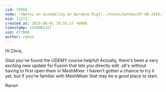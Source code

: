 ```yaml
---
cid: 15056
node: ![Notes on assembling an Aerobee Rig](../notes/mathew/07-08-2016/notes-on-assembling-an-aerobee-rig)
nid: 13273
created_at: 2016-08-01 19:55:17 +0000
timestamp: 1470081317
uid: 477060
author: ranon
---
```


Hi Chris,

Glad you've found the UDEMY course helpful! Actually, there's been a very exciting new update for Fusion that lets you directly edit .stl's without having to first open them in MeshMixer. I haven't gotten a chance to try it yet, but if you're familiar with MeshMixer that may be a good place to start.

Ranon